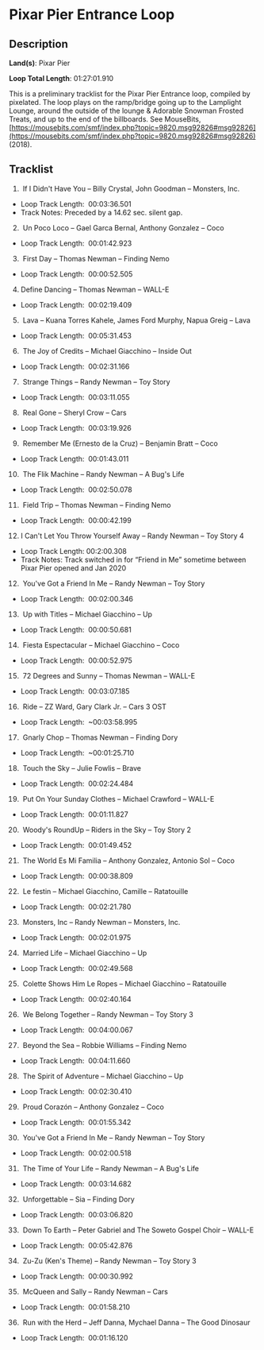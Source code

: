 # Pixar Pier Entrance Loop

## Description

**Land(s)**: Pixar Pier

**Loop Total Length**: 01:27:01.910

This is a preliminary tracklist for the Pixar Pier Entrance loop, compiled by pixelated. The loop plays on the ramp/bridge going up to the Lamplight Lounge, around the outside of the lounge & Adorable Snowman Frosted Treats, and up to the end of the billboards. See MouseBits, [https://mousebits.com/smf/index.php?topic=9820.msg92826#msg92826](https://mousebits.com/smf/index.php?topic=9820.msg92826#msg92826) (2018).

## Tracklist

1.  If I Didn't Have You – Billy Crystal, John Goodman – Monsters, Inc. 
- Loop Track Length:  00:03:36.501
- Track Notes: Preceded by a 14.62 sec. silent gap.

2.  Un Poco Loco – Gael Garc­a Bernal, Anthony Gonzalez – Coco 
- Loop Track Length:  00:01:42.923

3.  First Day – Thomas Newman – Finding Nemo 
- Loop Track Length:  00:00:52.505

4. Define Dancing – Thomas Newman – WALL-E 
- Loop Track Length:  00:02:19.409

5.  Lava – Kuana Torres Kahele, James Ford Murphy, Napua Greig – Lava 
- Loop Track Length:  00:05:31.453

6.  The Joy of Credits – Michael Giacchino – Inside Out 
- Loop Track Length:  00:02:31.166

7.  Strange Things – Randy Newman – Toy Story 
- Loop Track Length:  00:03:11.055

8.  Real Gone – Sheryl Crow – Cars 
- Loop Track Length:  00:03:19.926

9.  Remember Me (Ernesto de la Cruz) – Benjamin Bratt – Coco 
- Loop Track Length:  00:01:43.011

10.  The Flik Machine – Randy Newman – A Bug's Life 
- Loop Track Length:  00:02:50.078

11.  Field Trip – Thomas Newman – Finding Nemo 
- Loop Track Length:  00:00:42.199

12. I Can't Let You Throw Yourself Away – Randy Newman – Toy Story 4
- Loop Track Length: 00:2:00.308
- Track Notes: Track switched in for “Friend in Me” sometime between  Pixar Pier opened and Jan 2020

12.  You've Got a Friend In Me – Randy Newman – Toy Story 
- Loop Track Length:  00:02:00.346

13.  Up with Titles – Michael Giacchino – Up 
- Loop Track Length:  00:00:50.681

14.  Fiesta Espectacular – Michael Giacchino – Coco 
- Loop Track Length:  00:00:52.975

15.  72 Degrees and Sunny – Thomas Newman – WALL-E 
- Loop Track Length:  00:03:07.185

16.  Ride – ZZ Ward, Gary Clark Jr. – Cars 3 OST 
- Loop Track Length:  ~00:03:58.995

17.  Gnarly Chop – Thomas Newman – Finding Dory 
- Loop Track Length:  ~00:01:25.710

18.  Touch the Sky – Julie Fowlis – Brave 
- Loop Track Length:  00:02:24.484

19.  Put On Your Sunday Clothes – Michael Crawford – WALL-E 
- Loop Track Length:  00:01:11.827

20.  Woody's RoundUp – Riders in the Sky – Toy Story 2 
- Loop Track Length:  00:01:49.452

21.  The World Es Mi Familia – Anthony Gonzalez, Antonio Sol – Coco 
- Loop Track Length:  00:00:38.809

22.  Le festin – Michael Giacchino, Camille – Ratatouille 
- Loop Track Length:  00:02:21.780

23.  Monsters, Inc – Randy Newman – Monsters, Inc. 
- Loop Track Length:  00:02:01.975

24.  Married Life – Michael Giacchino – Up 
- Loop Track Length:  00:02:49.568

25.  Colette Shows Him Le Ropes – Michael Giacchino – Ratatouille 
- Loop Track Length:  00:02:40.164

26.  We Belong Together – Randy Newman – Toy Story 3 
- Loop Track Length:  00:04:00.067

27.  Beyond the Sea – Robbie Williams – Finding Nemo 
- Loop Track Length:  00:04:11.660

28.  The Spirit of Adventure – Michael Giacchino – Up 
- Loop Track Length:  00:02:30.410

29.  Proud Corazón – Anthony Gonzalez – Coco 
- Loop Track Length:  00:01:55.342

30.  You've Got a Friend In Me – Randy Newman – Toy Story 
- Loop Track Length:  00:02:00.518

31.  The Time of Your Life – Randy Newman – A Bug's Life 
- Loop Track Length:  00:03:14.682

32.  Unforgettable – Sia – Finding Dory 
- Loop Track Length:  00:03:06.820

33.  Down To Earth – Peter Gabriel and The Soweto Gospel Choir – WALL-E
- Loop Track Length:  00:05:42.876

34.  Zu-Zu (Ken's Theme) – Randy Newman – Toy Story 3 
- Loop Track Length:  00:00:30.992

35.  McQueen and Sally – Randy Newman – Cars 
- Loop Track Length:  00:01:58.210

36.  Run with the Herd – Jeff Danna, Mychael Danna – The Good Dinosaur 
- Loop Track Length:  00:01:16.120
